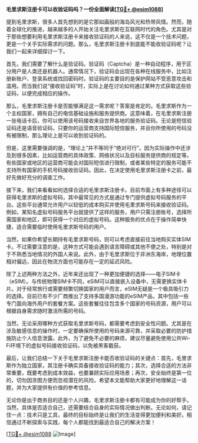 **毛里求斯注册卡可以收验证码吗？一份全面解读[[TG💪+ @esim1088](https://t.me/s/esim1088)]**

提到毛里求斯，很多人首先想到的是它那如画般的海岛风光和热带风情。然而，随着全球化的推进，越来越多的人开始关注毛里求斯在互联网时代的角色。尤其是对于那些想要利用毛里求斯注册卡来接收验证码的人来说，这不仅是一个技术问题，更是一个关乎实际需求的问题。那么，毛里求斯注册卡到底能不能收验证码呢？让我们一起来详细探讨一下。

首先，我们需要了解什么是验证码。验证码（Captcha）是一种自动程序，用于区分用户是人类还是机器人。通常情况下，验证码会出现在各种在线服务中，比如注册新账户、登录系统或找回密码时。验证码的主要目的是保护网站不受恶意攻击和滥用。而当我们说“接收验证码”时，实际上是在讨论如何通过某种方式获取这些验证码，以便完成相应的操作。

那么，毛里求斯注册卡是否能够满足这一需求呢？答案是肯定的。毛里求斯作为一个主权国家，拥有自己的电信基础设施和服务提供商。这意味着，在毛里求斯注册一张电话卡后，你可以使用该号码接收来自世界各地的服务验证码。无论是短信验证码还是语音验证码，只要你的运营商支持国际短信服务，并且你所使用的号码没有被限制，那么理论上是可以收到验证码的。

但是，这里需要强调的是，“理论上”并不等同于“绝对可行”。因为实际操作中还涉及到很多因素，比如运营商的具体政策、网络状况以及目标服务提供商的规定等。有些国家或地区的运营商可能会对国际短信进行限制，或者某些特定的服务可能不支持所有国家的手机号码接收验证码。因此，在决定使用毛里求斯注册卡之前，最好先做好充分的调查工作。

接下来，我们来看看如何选择合适的毛里求斯注册卡。目前市面上有多种途径可以获得毛里求斯的虚拟号码，其中最常见的方式是通过专门提供虚拟号码服务的平台。这些平台通常允许用户以较低的成本购买并使用毛里求斯号码来接收验证码。例如，某知名虚拟号码服务平台就提供了这样的服务，用户只需注册账号，选择所需国家和地区，即可获得一个对应的虚拟号码。这种服务的优点在于操作简单快捷，适合需要临时使用毛里求斯号码的用户。

当然，如果你希望长期持有毛里求斯号码，则可以考虑直接前往当地购买实体SIM卡。不过需要注意的是，这种方式可能会遇到语言障碍或其他不便之处，特别是对于不熟悉当地情况的外国人来说。此外，由于毛里求斯位于非洲东海岸，地理位置相对偏远，因此在物流方面也可能存在一定的延迟风险。

除了上述两种方法之外，近年来还出现了一种更加便捷的选择——电子SIM卡（eSIM）。与传统物理SIM卡不同，eSIM可以直接嵌入设备中，无需更换实体卡片。对于经常旅行或需要频繁切换国家的用户而言，eSIM无疑是一个极具吸引力的选择。目前已有不少厂商推出了支持多国漫游功能的eSIM产品，其中包括一些专门面向海外用户的套餐方案。这些套餐往往包含多个国家的号码资源，用户可以根据自身需求随时激活所需的号码。

当然，无论采用哪种方式获取毛里求斯号码，都需要考虑到安全性问题。尤其是在涉及敏感信息的操作时，一定要确保所使用的号码来源可靠，并采取必要的防护措施防止个人信息泄露。此外，为了避免不必要的麻烦，建议尽量避免使用公共Wi-Fi环境下的虚拟号码接收验证码，以免被黑客截获。

最后，让我们总结一下关于毛里求斯注册卡能否收验证码的关键点：首先，毛里求斯作为独立国家，其注册卡确实具备接收验证码的能力；其次，选择合适的方法非常重要，既要考虑到成本效益，也要兼顾实际应用场景；再次，安全始终是第一位的，切勿因贪图方便而忽视潜在的风险。希望本文能帮助大家更好地理解这一话题，并为大家提供有价值的参考信息。

无论你是出于商务目的还是个人兴趣，毛里求斯注册卡都有可能成为你的好帮手。当然，具体是否适合自己，还需要结合自身的实际情况做出判断。无论如何，请记住一点：技术只是工具，最终的目标始终是让我们的生活变得更加便利和美好。相信通过不断探索与实践，每个人都能找到最适合自己的解决方案！

[[TG💪+ @esim1088](https://t.me/s/esim1088) ![Image](https://i.postimg.cc/4NQfJmqS/Snipaste-2025-05-13-00-14-12.png)]